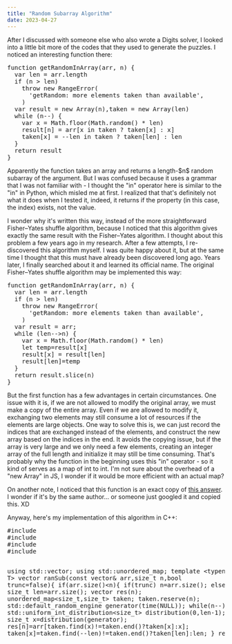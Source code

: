 ```yaml
---
title: "Random Subarray Algorithm"
date: 2023-04-27
---
```

<html>
<title>Random Subarray Algorithm</title>
<script>
MathJax = {
  tex: {
    inlineMath: [ ['$','$'],['\\(','\\)'] ],
    displayMath: [ ['$$','$$'], ['\\[','\\]'] ],
    processEscapes: true,      
    processEnvironments: true, 
    processRefs: true       
  },
  options: {
   ignoreHtmlClass: 'tex2jax_ignore|editor-rich-text'
  }
};
</script>
<script id="MathJax-script" async
  src="https://cdn.jsdelivr.net/npm/mathjax@3/es5/tex-chtml.js">
</script>

<body>
<p>
After I discussed with someone else who also wrote a Digits solver, I looked into a little bit more of the codes that they used to generate the puzzles. I noticed an interesting function there:
</p>
<pre>
function getRandomInArray(arr, n) {
  var len = arr.length
  if (n > len)
    throw new RangeError(
      'getRandom: more elements taken than available',
    )
  var result = new Array(n),taken = new Array(len)
  while (n--) {
    var x = Math.floor(Math.random() * len)
    result[n] = arr[x in taken ? taken[x] : x]
    taken[x] = --len in taken ? taken[len] : len
  }
  return result
}
</pre>
<p>
Apparently the function takes an array and returns a length-$n$ random subarray of the argument. But I was confused because it uses a grammar that I was not familiar with - I thought the "in" operator here is similar to the "in" in Python, which misled me at first. I realized that that's definitely not what it does when I tested it, indeed, it returns if the property (in this case, the index) exists, not the value.</p>
<p>
I wonder why it's written this way, instead of the more straightforward Fisher–Yates shuffle algorithm, because I noticed that this algorithm gives exactly the same result with the Fisher–Yates algorithm. I thought about this problem a few years ago in my research. After a few attempts, I re-discovered this algorithm myself. I was quite happy about it, but at the same time I thought that this must have already been discovered long ago. Years later, I finally searched about it and learned its official name. The original Fisher–Yates shuffle algorithm may be implemented this way:</p>

<pre>
function getRandomInArray(arr, n) {
  var len = arr.length
  if (n > len)
    throw new RangeError(
      'getRandom: more elements taken than available',
    )
  var result = arr;
  while (len-->n) {
    var x = Math.floor(Math.random() * len)
    let temp=result[x]
    result[x] = result[len]
    result[len]=temp
  }
  return result.slice(n)
}
</pre>
<p>
But the first function has a few advantages in certain circumstances. One issue with it is, if we are not allowed to modify the original array, we must make a copy of the entire array. Even if we are allowed to modify it, exchanging two elements may still consume a lot of resources if the elements are large objects. One way to solve this is, we can just record the indices that are exchanged instead of the elements, and construct the new array based on the indices in the end. It avoids the copying issue, but if the array is very large and we only need a few elements, creating an integer array of the full length and initialize it may still be time consuming. That's probably why the function in the beginning uses this "in" operator - so it kind of serves as a map of int to int. I'm not sure about the overhead of a "new Array" in JS, I wonder if it would be more efficient with an actual map?</p>
<p>
On another note, I noticed that this function is an exact copy of <a href="https://stackoverflow.com/a/19270021/2692551">this answer</a>. I wonder if it's by the same author... or someone just googled it and copied this. XD</p>
<p>
Anyway, here's my implementation of this algorithm in C++:</p>
<pre>
#include<time.h>
#include<vector>
#include<unordered_map>
#include<random>

using std::vector;
using std::unordered_map;
template &lt;typename T>
vector<T> ranSub(const vector<T>& arr,size_t n,bool trunc=false){
    if(arr.size()<n){
        if(trunc) n=arr.size();
        else throw;
    }
    size_t len=arr.size();
    vector<T> res(n);
    unordered_map<size_t,size_t> taken;
    taken.reserve(n);
    std::default_random_engine generator(time(NULL));
    while(n--){
        std::uniform_int_distribution<size_t> distribution(0,len-1);
        size_t x=distribution(generator);
        res[n]=arr[taken.find(x)!=taken.end()?taken[x]:x];
        taken[x]=taken.find(--len)!=taken.end()?taken[len]:len;
    }
    return res;
}
</pre>

</body>
</html>